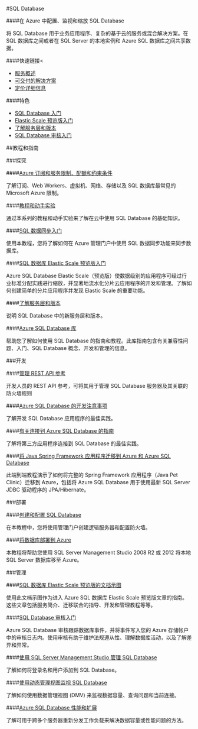 <properties linkid="dev-net-sql-database" urlDisplayName="Windows Azure SQL Database" pageTitle="Windows Azure 服务管理：SQL Database" metaKeywords="SQL Database" description="" metaCanonical="" services="SQL Database" documentationCenter="Services" title="Configure, monitor, and scale your SQL databases in Azure" authors="" solutions="" manager="" editor="" />


#SQL Database

####在 Azure 中配置、监视和缩放 SQL Database

将 SQL Database 用于业务应用程序、复杂的基于云的服务或混合解决方案。在 SQL 数据库之间或者在 SQL Server 的本地实例和 Azure SQL 数据库之间共享数据。

####快速链接<

-   [服务概述](/home/features/sql-database/)
-   [可交付的解决方案](/zh-cn/solutions/data-management/)
-   [定价详细信息](/pricing/details/sql-database/)

####特色

-   [SQL Database 入门](/zh-cn/documentation/articles/sql-database-get-started/)
-   [Elastic Scale 预览版入门](/zh-cn/documentation/articles/sql-database-elastic-scale-get-started/)
-   [了解服务层和版本](http://msdn.microsoft.com/zh-cn/library/azure/fea26432-7462-48a0-b58d-a6e3e36da165)
-   [SQL Database 审核入门](/zh-cn/documentation/articles/sql-database-auditing-get-started/)

##教程和指南

###探究</h3>

####[Azure 订阅和服务限制、配额和约束条件](/zh-cn/documentation/articles/azure-subscription-service-limits/)

了解订阅、Web Workers、虚拟机、网络、存储以及 SQL 数据库最常见的 Microsoft Azure 限制。

####[教程和动手实验](http://msdn.microsoft.com/zh-cn/library/azure/hh778415.aspx)

通过本系列的教程和动手实验来了解在云中使用 SQL Database 的基础知识。

####[SQL 数据同步入门](/zh-cn/documentation/articles/sql-database-get-started-sql-data-sync/)

使用本教程，您将了解如何在 Azure 管理门户中使用 SQL 数据同步功能来同步数据库。

####[SQL 数据库 Elastic Scale 预览版入门](/zh-cn/documentation/articles/sql-database-elastic-scale-get-started/)

Azure SQL Database Elastic Scale（预览版）使数据级别的应用程序可经过行业标准分配实践进行缩放，并显著地流水化分片云应用程序的开发和管理。了解如何创建简单的分片应用程序并发现 Elastic Scale 的重要功能。

####[了解服务层和版本](http://msdn.microsoft.com/zh-cn/library/azure/fea26432-7462-48a0-b58d-a6e3e36da165)

说明 SQL Database 中的新服务层和版本。

####[Azure SQL Database 库](http://msdn.microsoft.com/zh-cn/library/azure/ee336279.aspx?amp;clcid=0x804)

帮助您了解如何使用 SQL Database 的指南和教程。此库指南包含有关兼容性问题、入门、SQL Database 概念、开发和管理的信息。

###开发

####[管理 REST API 参考](http://msdn.microsoft.com/zh-cn/library/azure/dn505719?amp;clcid=0x804)

开发人员的 REST API 参考，可将其用于管理 SQL Database 服务器及其关联的防火墙规则

####[Azure SQL Database 的开发注意事项](http://msdn.microsoft.com/zh-cn/library/azure/ee730903.aspx?amp;clcid=0x804)

了解开发 SQL Database 应用程序的最佳实践。

####[有关连接到 Azure SQL Database 的指南](http://msdn.microsoft.com/zh-cn/library/azure/ee336282.aspx?amp;clcid=0x804)

了解将第三方应用程序连接到 SQL Database 的最佳实践。

####[将 Java Spring Framework 应用程序迁移到 Azure 和 Azure SQL Database](http://petclinic.cloudapp.net/)

此端到端教程演示了如何将完整的 Spring Framework 应用程序（Java Pet Clinic）迁移到 Azure，包括将 Azure SQL Database 用于使用最新 SQL Server JDBC 驱动程序的 JPA/Hibernate。

###部署

####[创建和配置 SQL Database](/zh-cn/documentation/articles/sql-database-create-configure/)

在本教程中，您将使用管理门户创建逻辑服务器和配置防火墙。

####[将数据库部署到 Azure](/zh-cn/documentation/articles/sql-database-deploy/)

本教程将帮助您使用 SQL Server Management Studio 2008 R2 或 2012 将本地 SQL Server 数据库移至 Azure。

###管理

####[SQL 数据库 Elastic Scale 预览版的文档示图](/zh-cn/documentation/articles/sql-database-elastic-scale-documentation-map/)

使用此文档示图作为进入 Azure SQL 数据库 Elastic Scale 预览版文章的指南。这些文章包括服务简介、迁移联合的指导、开发和管理教程等等。

####[SQL Database 审核入门](/zh-cn/documentation/articles/sql-database-auditing-get-started/)

Azure SQL Database 审核跟踪数据库事件，并将事件写入您的 Azure 存储帐户中的审核日志内。使用审核有助于维护法规遵从性、理解数据库活动，以及了解差异和异常。

####[使用 SQL Server Management Studio 管理 SQL Database](/zh-cn/documentation/articles/sql-database-manage-azure-ssms/)

了解如何将登录名和用户添加到 SQL Database。

####[使用动态管理视图监视 SQL Database](http://msdn.microsoft.com/library/azure/ff394114.aspx?amp;clcid=0x804)

了解如何使用数据管理视图 (DMV) 来监视数据容量、查询问题和当前连接。

####[Azure SQL Database 性能和扩展](http://go.microsoft.com/fwlink/p/?linkid=397217&amp;clcid=0x804)

了解可用于跨多个服务器重新分发工作负载来解决数据容量或性能问题的方法。


